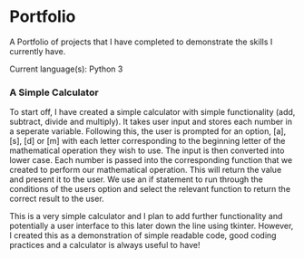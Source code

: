 # Portfolio

A Portfolio of projects that I have completed to demonstrate the skills I currently have. 

Current language(s): 
Python 3

<h3> A Simple Calculator </h3>

To start off, I have created a simple calculator with simple functionality (add, subtract, divide and multiply). It takes user input and stores each number in a seperate variable. Following this, the user is prompted for an option, [a], [s], [d] or [m] with each letter corresponding to the beginning letter of the mathematical operation they wish to use. The input is then converted into lower case. Each number is passed into the corresponding function that we created to perform our mathematical operation. This will return the value and present it to the user. We use an if statement to run through the conditions of the users option and select the relevant function to return the correct result to the user. 

This is a very simple calculator and I plan to add further functionality and potentially a user interface to this later down the line using tkinter. However, I created this as a demonstration of simple readable code, good coding practices and a calculator is always useful to have! 